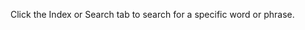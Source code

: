 <Token xmlns:xlink="http://www.w3.org/1999/xlink">Click the <legacyBold xmlns="http://ddue.schemas.microsoft.com/authoring/2003/5">Index</legacyBold> or <legacyBold xmlns="http://ddue.schemas.microsoft.com/authoring/2003/5">Search</legacyBold> tab to search for a specific word or phrase.</Token>